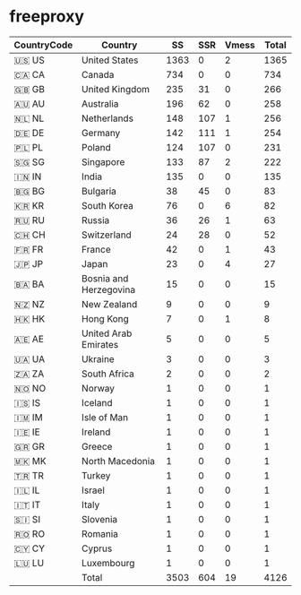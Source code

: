 # freeproxy

|CountryCode|Country|SS|SSR|Vmess|Total|
|  ----  | ----  |  ----  | ----  |  ----  | ----  |
|🇺🇸 US|United States|1363|0|2|1365|
|🇨🇦 CA|Canada|734|0|0|734|
|🇬🇧 GB|United Kingdom|235|31|0|266|
|🇦🇺 AU|Australia|196|62|0|258|
|🇳🇱 NL|Netherlands|148|107|1|256|
|🇩🇪 DE|Germany|142|111|1|254|
|🇵🇱 PL|Poland|124|107|0|231|
|🇸🇬 SG|Singapore|133|87|2|222|
|🇮🇳 IN|India|135|0|0|135|
|🇧🇬 BG|Bulgaria|38|45|0|83|
|🇰🇷 KR|South Korea|76|0|6|82|
|🇷🇺 RU|Russia|36|26|1|63|
|🇨🇭 CH|Switzerland|24|28|0|52|
|🇫🇷 FR|France|42|0|1|43|
|🇯🇵 JP|Japan|23|0|4|27|
|🇧🇦 BA|Bosnia and Herzegovina|15|0|0|15|
|🇳🇿 NZ|New Zealand|9|0|0|9|
|🇭🇰 HK|Hong Kong|7|0|1|8|
|🇦🇪 AE|United Arab Emirates|5|0|0|5|
|🇺🇦 UA|Ukraine|3|0|0|3|
|🇿🇦 ZA|South Africa|2|0|0|2|
|🇳🇴 NO|Norway|1|0|0|1|
|🇮🇸 IS|Iceland|1|0|0|1|
|🇮🇲 IM|Isle of Man|1|0|0|1|
|🇮🇪 IE|Ireland|1|0|0|1|
|🇬🇷 GR|Greece|1|0|0|1|
|🇲🇰 MK|North Macedonia|1|0|0|1|
|🇹🇷 TR|Turkey|1|0|0|1|
|🇮🇱 IL|Israel|1|0|0|1|
|🇮🇹 IT|Italy|1|0|0|1|
|🇸🇮 SI|Slovenia|1|0|0|1|
|🇷🇴 RO|Romania|1|0|0|1|
|🇨🇾 CY|Cyprus|1|0|0|1|
|🇱🇺 LU|Luxembourg|1|0|0|1|
||Total|3503|604|19|4126|
